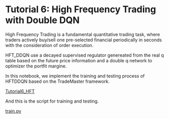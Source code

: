 # Tutorial 6: High Frequency Trading with Double DQN

High Frequency Trading is a fundamental quantitative trading task, where traders actively buy/sell one pre-selected financial periodically in seconds with the consideration of order execution.

HFT_DDQN use a decayed supervised regulator genereated from the real q table based on the future price information and a double q network to optimizer the portfit margine.


In this notebook, we implement the training and testing process of HFTDDQN based on the TradeMaster framework.

[Tutorial6_HFT](https://github.com/TradeMaster-NTU/TradeMaster/blob/main/tutorial/Tutorial6_DDQN.ipynb)

And this is the script for training and testing.

[train.py](https://github.com/TradeMaster-NTU/TradeMaster/blob/1.0.0/tools/high_frequency_trading/train.py)